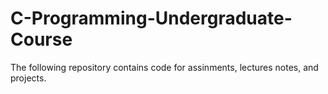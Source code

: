# C-Programming-Undergraduate-Course
The following repository contains code for assinments, lectures notes, and projects. 
